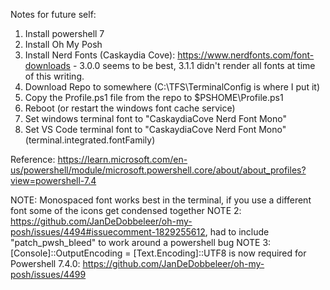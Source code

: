 Notes for future self:

1. Install powershell 7
2. Install Oh My Posh
3. Install Nerd Fonts (Caskaydia Cove): https://www.nerdfonts.com/font-downloads - 3.0.0 seems to be best, 3.1.1 didn't render all fonts at time of this writing.
4. Download Repo to somewhere (C:\TFS\TerminalConfig is where I put it)
5. Copy the Profile.ps1 file from the repo to $PSHOME\Profile.ps1 
6. Reboot (or restart the windows font cache service)
7. Set windows terminal font to "CaskaydiaCove Nerd Font Mono"
8. Set VS Code terminal font to "CaskaydiaCove Nerd Font Mono" (terminal.integrated.fontFamily)

Reference:
https://learn.microsoft.com/en-us/powershell/module/microsoft.powershell.core/about/about_profiles?view=powershell-7.4

NOTE: Monospaced font works best in the terminal, if you use a different font some of the icons get condensed together 
NOTE 2: https://github.com/JanDeDobbeleer/oh-my-posh/issues/4494#issuecomment-1829255612, had to include "patch_pwsh_bleed" to work around a powershell bug 
NOTE 3: [Console]::OutputEncoding = [Text.Encoding]::UTF8 is now required for Powershell 7.4.0: https://github.com/JanDeDobbeleer/oh-my-posh/issues/4499 
